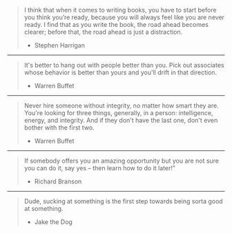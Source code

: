 > I think that when it comes to writing books, you have to start before you think you’re ready, because you will always feel like you are never ready. I find that as you write the book, the road ahead becomes clearer; before that, the road ahead is just a distraction.
> - Stephen Harrigan

---

> It's better to hang out with people better than you.
> Pick out associates whose behavior is better than yours and you'll drift in that direction.
> - Warren Buffet

---

> Never hire someone without integrity, no matter how smart they are.
> You're looking for three things, generally, in a person: intelligence, energy, and integrity. 
> And if they don't have the last one, don't even bother with the first two.
> - Warren Buffet

---

>If somebody offers you an amazing opportunity but you are not sure you can do it, say yes – then learn how to do it later!”
> - Richard Branson

---
>Dude, sucking at something is the first step towards being sorta good at something.
> - Jake the Dog
